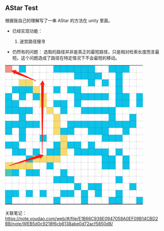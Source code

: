 ## AStar Test

根据我自己的理解写了一串 AStar 的方法在 unity 里面。
- 已经实现功能：
    1. 迷宫路径搜寻

- 仍然有的问题：
    选取的路径并非是真正的最短路径，只是相对检索长度而言最短。这个问题造成了路径在特定情况下不会最短的移动。

![bug](./res/bug.png)

关联笔记：
https://note.youdao.com/web/#/file/E1B66C938E0947058A0EF09B14CBD2BB/note/WEB5d0c9218f6cb6138abe0d72acf5850d8/